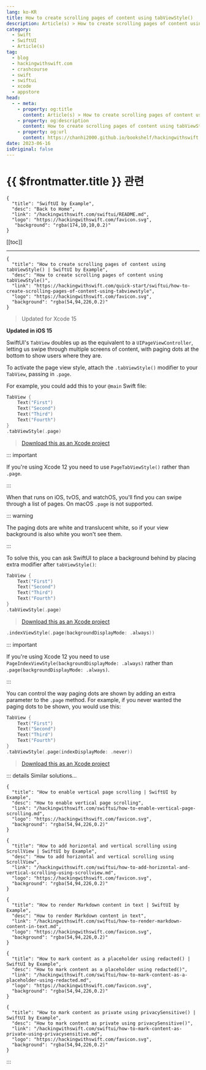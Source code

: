```yaml
---
lang: ko-KR
title: How to create scrolling pages of content using tabViewStyle()
description: Article(s) > How to create scrolling pages of content using tabViewStyle()
category:
  - Swift
  - SwiftUI
  - Article(s)
tag: 
  - blog
  - hackingwithswift.com
  - crashcourse
  - swift
  - swiftui
  - xcode
  - appstore
head:
  - - meta:
    - property: og:title
      content: Article(s) > How to create scrolling pages of content using tabViewStyle()
    - property: og:description
      content: How to create scrolling pages of content using tabViewStyle()
    - property: og:url
      content: https://chanhi2000.github.io/bookshelf/hackingwithswift.com/swiftui/how-to-create-scrolling-pages-of-content-using-tabviewstyle.html
date: 2023-06-16
isOriginal: false
---
```


# {{ $frontmatter.title }} 관련

```component VPCard
{
  "title": "SwiftUI by Example",
  "desc": "Back to Home",
  "link": "/hackingwithswift.com/swiftui/README.md",
  "logo": "https://hackingwithswift.com/favicon.svg",
   "background": "rgba(174,10,10,0.2)"
}
```

[[toc]]

---

```component VPCard
{
  "title": "How to create scrolling pages of content using tabViewStyle() | SwiftUI by Example",
  "desc": "How to create scrolling pages of content using tabViewStyle()",
  "link": "https://hackingwithswift.com/quick-start/swiftui/how-to-create-scrolling-pages-of-content-using-tabviewstyle",
  "logo": "https://hackingwithswift.com/favicon.svg",
  "background": "rgba(54,94,226,0.2)"
}
```

> Updated for Xcode 15

**Updated in iOS 15**

SwiftUI's `TabView` doubles up as the equivalent to a `UIPageViewController`, letting us swipe through multiple screens of content, with paging dots at the bottom to show users where they are.

To activate the page view style, attach the `.tabViewStyle()` modifier to your `TabView`, passing in `.page`.

For example, you could add this to your `@main` Swift file:

```swift
TabView {
    Text("First")
    Text("Second")
    Text("Third")
    Text("Fourth")
}
.tabViewStyle(.page)
```

> [<FontIcon icon="fas fa-file-zipper"/>Download this as an Xcode project](https://hackingwithswift.com/files/projects/swiftui/how-to-create-scrolling-pages-of-content-using-tabviewstyle-1.zip)

<VidStack src="https://hackingwithswift.com/img/books/quick-start/swiftui/how-to-create-scrolling-pages-of-content-using-tabviewstyle-1~dark.mp4" />

::: important

If you're using Xcode 12 you need to use `PageTabViewStyle()` rather than `.page`.

:::

When that runs on iOS, tvOS, and watchOS, you'll find you can swipe through a list of pages. On macOS `.page` is not supported.

::: warning

The paging dots are white and translucent white, so if your view background is also white you won't see them.

:::

To solve this, you can ask SwiftUI to place a background behind by placing extra modifier after `tabViewStyle()`:

```swift
TabView {
    Text("First")
    Text("Second")
    Text("Third")
    Text("Fourth")
}
.tabViewStyle(.page)
```

> [<FontIcon icon="fas fa-file-zipper"/>Download this as an Xcode project](https://hackingwithswift.com/files/projects/swiftui/how-to-create-scrolling-pages-of-content-using-tabviewstyle-1.zip)

```swift
.indexViewStyle(.page(backgroundDisplayMode: .always))
```

<VidStack src="https://hackingwithswift.com/img/books/quick-start/swiftui/how-to-create-scrolling-pages-of-content-using-tabviewstyle-2~dark.mp4" />

::: important

If you're using Xcode 12 you need to use `PageIndexViewStyle(backgroundDisplayMode: .always)` rather than `.page(backgroundDisplayMode: .always)`.

:::

You can control the way paging dots are shown by adding an extra parameter to the `.page` method. For example, if you never wanted the paging dots to be shown, you would use this:

```swift
TabView {
    Text("First")
    Text("Second")
    Text("Third")
    Text("Fourth")
}
.tabViewStyle(.page(indexDisplayMode: .never))
```

> [<FontIcon icon="fas fa-file-zipper"/>Download this as an Xcode project](https://hackingwithswift.com/files/projects/swiftui/how-to-create-scrolling-pages-of-content-using-tabviewstyle-3.zip)

<VidStack src="https://hackingwithswift.com/img/books/quick-start/swiftui/how-to-create-scrolling-pages-of-content-using-tabviewstyle-3~dark.mp4 "/>

::: details Similar solutions…

```component VPCard
{
  "title": "How to enable vertical page scrolling | SwiftUI by Example",
  "desc": "How to enable vertical page scrolling",
  "link": "/hackingwithswift.com/swiftui/how-to-enable-vertical-page-scrolling.md",
  "logo": "https://hackingwithswift.com/favicon.svg",
  "background": "rgba(54,94,226,0.2)"
}
```

```component VPCard
{
  "title": "How to add horizontal and vertical scrolling using ScrollView | SwiftUI by Example",
  "desc": "How to add horizontal and vertical scrolling using ScrollView",
  "link": "/hackingwithswift.com/swiftui/how-to-add-horizontal-and-vertical-scrolling-using-scrollview.md",
  "logo": "https://hackingwithswift.com/favicon.svg",
  "background": "rgba(54,94,226,0.2)"
}
```

```component VPCard
{
  "title": "How to render Markdown content in text | SwiftUI by Example",
  "desc": "How to render Markdown content in text",
  "link": "/hackingwithswift.com/swiftui/how-to-render-markdown-content-in-text.md",
  "logo": "https://hackingwithswift.com/favicon.svg",
  "background": "rgba(54,94,226,0.2)"
}
```

```component VPCard
{
  "title": "How to mark content as a placeholder using redacted() | SwiftUI by Example",
  "desc": "How to mark content as a placeholder using redacted()",
  "link": "/hackingwithswift.com/swiftui/how-to-mark-content-as-a-placeholder-using-redacted.md",
  "logo": "https://hackingwithswift.com/favicon.svg",
  "background": "rgba(54,94,226,0.2)"
}
```

```component VPCard
{
  "title": "How to mark content as private using privacySensitive() | SwiftUI by Example",
  "desc": "How to mark content as private using privacySensitive()",
  "link": "/hackingwithswift.com/swiftui/how-to-mark-content-as-private-using-privacysensitive.md",
  "logo": "https://hackingwithswift.com/favicon.svg",
  "background": "rgba(54,94,226,0.2)"
}
```

:::

